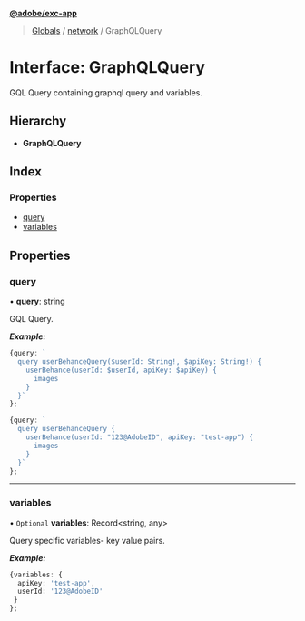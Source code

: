 **[@adobe/exc-app](../README.md)**

> [Globals](../README.md) / [network](../modules/network.md) / GraphQLQuery

# Interface: GraphQLQuery

GQL Query containing graphql query and variables.

## Hierarchy

* **GraphQLQuery**

## Index

### Properties

* [query](network.graphqlquery.md#query)
* [variables](network.graphqlquery.md#variables)

## Properties

### query

•  **query**: string

GQL Query.

***Example:***

```typescript
{query: `
  query userBehanceQuery($userId: String!, $apiKey: String!) {
    userBehance(userId: $userId, apiKey: $apiKey) {
      images
    }
  }`
};

{query: `
  query userBehanceQuery {
    userBehance(userId: "123@AdobeID", apiKey: "test-app") {
      images
    }
  }`
};
```

___

### variables

• `Optional` **variables**: Record\<string, any>

Query specific variables- key value pairs.

***Example:***

```typescript
{variables: {
  apiKey: 'test-app',
  userId: '123@AdobeID'
 }
};
```
